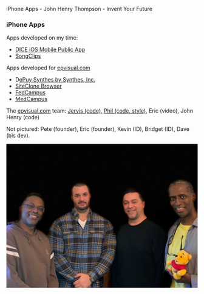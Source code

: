 iPhone Apps - John Henry Thompson - Invent Your Future

### iPhone Apps

Apps developed on my time:

- [DICE iOS Mobile Public App](https://itunes.apple.com/us/app/dicecpu/id1347427207?ls=1&mt=8)
- [SongClips](http://itunes.apple.com/us/app/songclips/id335528135?mt=8)

Apps developed for [epvisual.com](http://epvisual.com)

- D[ePuy Synthes by Synthes, Inc.](https://itunes.apple.com/us/app/depuy-synthes/id394817085?mt=8)
- [SiteClone Browser](http://itunes.apple.com/us/app/siteclone-browser/id363383408?mt=8)
- [FedCampus](http://itunes.apple.com/us/app/fedcampus/id385285117?mt=8)
- [MedCampus](http://itunes.apple.com/us/app/med-campus/id385770918?mt=8)

The [epvisual.com](http://epvisual.com) team: [Jervis (code),](http://jervo.org/) [Phil (code, style)](http://philsinatra.com/), Eric (video), John Henry (code)

Not pictured: Pete (founder), Eric (founder), Kevin (ID), Bridget (ID), Dave (bis dev).

[![](_/rsrc/1540260723475/iphone-apps/IMG_5191-epv-team.JPG.jpeg)](http://www.johnhenrythompson.com/iphone-apps/IMG_5191-epv-team.JPG?attredirects=0)
